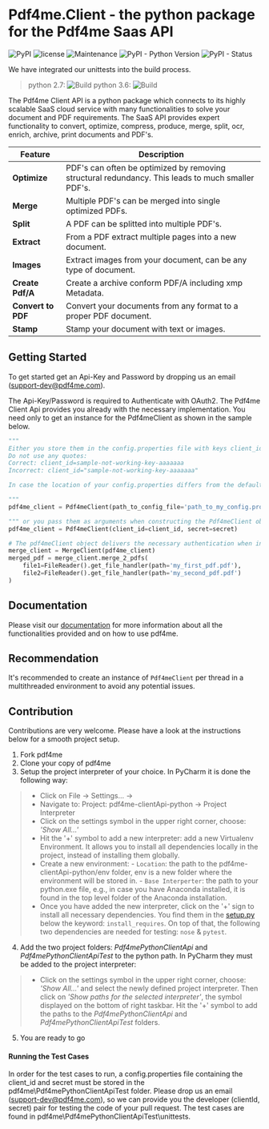 # Pdf4me.Client - the python package for the Pdf4me Saas API


![PyPI](https://img.shields.io/pypi/v/pdf4me.svg) ![license](https://img.shields.io/github/license/mashape/apistatus.svg) ![Maintenance](https://img.shields.io/maintenance/yes/2018.svg) ![PyPI - Python Version](https://img.shields.io/pypi/pyversions/pdf4me.svg) ![PyPI - Status](https://img.shields.io/pypi/status/pdf4me.svg)

We have integrated our unittests into the build process.
 > python 2.7: ![Build](https://ynoox.visualstudio.com/_apis/public/build/definitions/2e29c2f0-3f4a-40e1-a4b1-1cc465571206/312/badge)
 > python 3.6: ![Build](https://ynoox.visualstudio.com/_apis/public/build/definitions/2e29c2f0-3f4a-40e1-a4b1-1cc465571206/290/badge)


The Pdf4me Client API is a python package which connects to its highly scalable SaaS cloud service with many functionalities to solve your document and PDF requirements. The SaaS API provides expert functionality to convert, optimize, compress, produce, merge, split, ocr, enrich, archive, print documents and PDF's.

Feature | Description 
------------ | ------------- 
**Optimize** | PDF's can often be optimized by removing structural redundancy. This leads to much smaller PDF's.
**Merge** | Multiple PDF's can be merged into single optimized PDFs.
**Split** | A PDF can be splitted into multiple PDF's.
**Extract** | From a PDF extract multiple pages into a new document.
**Images** | Extract images from your document, can be any type of document.
**Create Pdf/A** | Create a archive conform PDF/A including xmp Metadata.
**Convert to PDF** | Convert your documents from any format to a proper PDF document.
**Stamp** | Stamp your document with text or images.

## Getting Started

To get started get an Api-Key and Password by dropping us an email (support-dev@pdf4me.com).

The Api-Key/Password is required to Authenticate with OAuth2. The Pdf4me Client Api provides you already with the necessary implementation. You need only to get an instance for the Pdf4meClient as shown in the sample below.

```python
"""
Either you store them in the config.properties file with keys client_id and secret
Do not use any quotes:
Correct: client_id=sample-not-working-key-aaaaaaa
Incorrect: client_id="sample-not-working-key-aaaaaaa"

In case the location of your config.properties differs from the default location ('../config.properties'), provide the optional argument path_to_config_file.

"""
pdf4me_client = Pdf4meClient(path_to_config_file='path_to_my_config.properties')

""" or you pass them as arguments when constructing the Pdf4meClient object """
pdf4me_client = Pdf4meClient(client_id=client_id, secret=secret)

# The pdf4meClient object delivers the necessary authentication when instantiating the different pdf4meClients such as for instance Merge
merge_client = MergeClient(pdf4me_client)
merged_pdf = merge_client.merge_2_pdfs(
    file1=FileReader().get_file_handler(path='my_first_pdf.pdf'),
    file2=FileReader().get_file_handler(path='my_second_pdf.pdf')
)
```

## Documentation

Please visit our [documentation]() for more information about all the functionalities provided and on how to use pdf4me.

## Recommendation

It's recommended to create an instance of `Pdf4meClient` per thread in a multithreaded environment to avoid any potential issues.

## Contribution

Contributions are very welcome. Please have a look at the instructions below for a smooth project setup.

1. Fork pdf4me
2. Clone your copy of pdf4me
3. Setup the project interpreter of your choice. In PyCharm it is done the following way:
 > - Click on File -> Settings... -> 
 > - Navigate to: Project: pdf4me-clientApi-python -> Project Interpreter
 > - Click on the settings symbol in the upper right corner, choose: *'Show All...'*
 > - Hit the '+' symbol to add a new interpreter: add a new Virtualenv Environment. It allows you to install all dependencies locally in the project, instead of installing them globally.
 > - Create a new environment: 
        - `Location`: the path to the pdf4me-clientApi-python/env folder, env is a new folder where the environment will be stored in.
        - `Base Interperter`: the path to your python.exe file, e.g., in case you have Anaconda installed, it is found in the top level folder of the Anaconda installation.
 > - Once you have added the new interpreter, click on the '+' sign to install all necessary dependencies. You find them in the [setup.py](https://github.com/pdf4me/pdf4me-clientapi-python/blob/master/pdf4me/Pdf4mePythonClientApi/setup.py) below the keyword: `install_requires`. On top of that, the following two dependencies are needed for testing: `nose` & `pytest`. 
4. Add the two project folders: *Pdf4mePythonClientApi* and *Pdf4mePythonClientApiTest* to the python path. 
In PyCharm they must be added to the project interpreter:
> - Click on the settings symbol in the upper right corner, choose: *'Show All...'* and select the newly defined project interpreter. Then click on *'Show paths for the selected interpreter'*, the symbol displayed on the bottom of right taskbar. Hit the '+' symbol to add the paths to the *Pdf4mePythonClientApi* and *Pdf4mePythonClientApiTest* folders.
5. You are ready to go

#### Running the Test Cases
In order for the test cases to run, a config.properties file containing the client_id and secret must be stored in the pdf4me\Pdf4mePythonClientApiTest folder. Please drop us an email (support-dev@pdf4me.com), so we can provide you the developer (clientId, secret) pair for testing the code of your pull request.
The test cases are found in pdf4me\Pdf4mePythonClientApiTest\unittests.